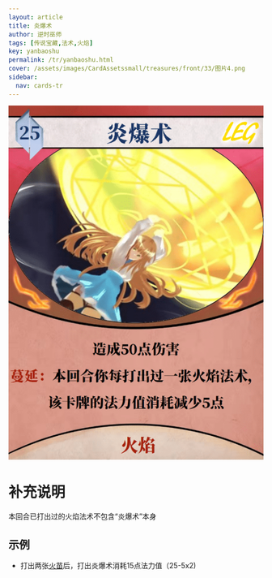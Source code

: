 ```yaml
---
layout: article
title: 炎爆术
author: 逆时巫师
tags: [传说宝藏,法术,火焰]
key: yanbaoshu
permalink: /tr/yanbaoshu.html
cover: /assets/images/CardAssetssmall/treasures/front/33/图片4.png
sidebar:
  nav: cards-tr
---
```

![](/assets/images/CardAssets/treasures/front/33/图片4.png)

# 补充说明
本回合已打出过的火焰法术不包含“炎爆术”本身

## 示例
* 打出两张[火苗](/tr/huomiao.html)后，打出炎爆术消耗15点法力值（25-5x2)